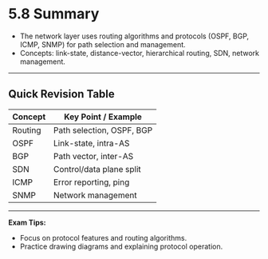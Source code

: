 # 5.8 Summary

- The network layer uses routing algorithms and protocols (OSPF, BGP, ICMP, SNMP) for path selection and management.
- Concepts: link-state, distance-vector, hierarchical routing, SDN, network management.

---

## Quick Revision Table
| Concept      | Key Point / Example         |
|--------------|----------------------------|
| Routing      | Path selection, OSPF, BGP  |
| OSPF         | Link-state, intra-AS       |
| BGP          | Path vector, inter-AS      |
| SDN          | Control/data plane split   |
| ICMP         | Error reporting, ping      |
| SNMP         | Network management         |

---

**Exam Tips:**
- Focus on protocol features and routing algorithms.
- Practice drawing diagrams and explaining protocol operation. 